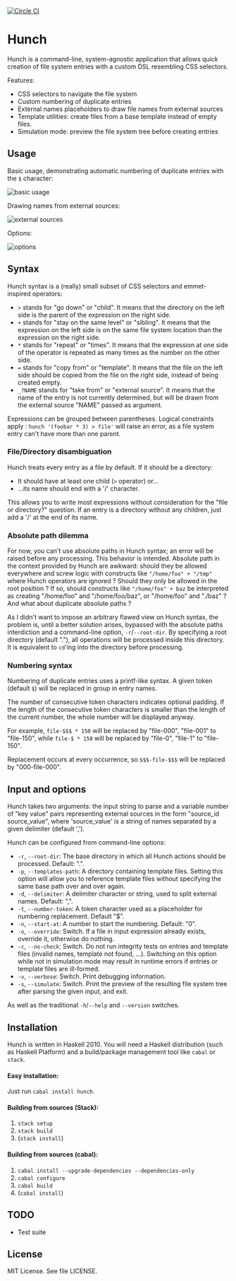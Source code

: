 [![Circle CI](https://circleci.com/gh/loganbraga/hunch.svg?style=svg)](https://circleci.com/gh/loganbraga/hunch)
# Hunch

Hunch is a command-line, system-agnostic application that allows quick creation of file system entries with a custom DSL resembling CSS selectors.

Features:

+ CSS selectors to navigate the file system
+ Custom numbering of duplicate entries
+ External names placeholders to draw file names from external sources
+ Template utilities: create files from a base template instead of empty files.
+ Simulation mode: preview the file system tree before creating entries

## Usage

Basic usage, demonstrating automatic numbering of duplicate entries with the `$` character:


![basic usage](https://i.imgur.com/Y0TtKKH.png)


Drawing names from external sources:


![external sources](https://i.imgur.com/URN1Ymb.png)

Options:


![options](http://i.imgur.com/GpaSVsV.png)


## Syntax

Hunch syntax is a (really) small subset of CSS selectors and emmet-inspired operators:

+ `>` stands for "go down" or "child". It means that the directory on the left side is the parent of
the expression on the right side.
+ `+` stands for "stay on the same level" or "sibling". It means that the expression on the left side
is on the same file system location than the expression on the right side.
+ `*` stands for "repeat" or "times". It means that the expression at one side of the operator is
repeated as many times as the number on the other side.
+ `=` stands for "copy from" or "template". It means that the file on the left side should be copied from
the file on the right side, instead of being created empty.
+ `_?NAME` stands for "take from" or "external source". It means that the name of the entry is not currently determined,
but will be drawn from the external source "NAME" passed as argument.

Expressions can be grouped between parentheses. Logical constraints apply : `hunch '(foobar * 3) > file'` will raise an error, as
a file system entry can't have more than one parent.

### File/Directory disambiguation

Hunch treats every entry as a file by default. If it should be a directory:

+ It should have at least one child (`>` operator) or...
+ ...its name should end with a '/' character.

This allows you to write most expressions without consideration for the "file or directory?" question.
If an entry is a directory without any children, just add a '/' at the end of its name.

### Absolute path dilemma

For now, you can't use absolute paths in Hunch syntax; an error will be raised before any processing. This behavior is intended.
Absolute path in the context provided by Hunch are awkward: should they be allowed everywhere and screw logic with constructs like `"/home/foo" + "/tmp"` where Hunch operators are ignored ?
Should they only be allowed in the root position ? If so, should constructs like `"/home/foo" + baz` be interpreted as creating "/home/foo" and "/home/foo/baz", or "/home/foo" and "./baz" ?
And what about duplicate absolute paths ?

As I didn't want to impose an arbitrary flawed view on Hunch syntax, the problem is, until a better solution arises, bypassed with the absolute paths interdiction
and a command-line option, `-r`/`--root-dir`. By specifying a root directory (default "."), all operations will be processed inside this directory. It is equivalent to `cd`'ing into the directory before processing.

### Numbering syntax

Numbering of duplicate entries uses a printf-like syntax. A given token (default `$`) will be replaced in group in entry names.

The number of consecutive token characters indicates optional padding.
If the length of the consecutive token characters is smaller than the length of the current number, the whole number will be displayed anyway.

For example, `file-$$$ * 150` will be replaced by "file-000", "file-001" to "file-150", while
`file-$ * 150` will be replaced by "file-0", "file-1" to "file-150".

Replacement occurs at every occurrence, so `$$$-file-$$$` will be replaced by "000-file-000".


## Input and options

Hunch takes two arguments: the input string to parse and a variable number of "key value" pairs
representing external sources in the form "source_id source_value", where 'source_value' is a string of names separated by a given delimiter (default ',').

Hunch can be configured from command-line options:

+ `-r`, `--root-dir`: The base directory in which all Hunch actions should be processed. Default: ".".
+ `-p`, `--templates-path`: A directory containing template files. Setting this option will allow you to reference
template files without specifying the same base path over and over again.
+ `-d`, `--delimiter`: A delimiter character or string, used to split external names. Default: ",".
+ `-t`, `--number-token`: A token character used as a placeholder for numbering replacement. Default "$".
+ `-n`, `--start-at`: A number to start the numbering. Default: "0".
+ `-o`, `--override`: Switch. If a file in input expression already exists, override it, otherwise do nothing.
+ `-c`, `--no-check`: Switch. Do not run integrity tests on entries and template files (invalid names, template not found, ...). Switching on this option while not in
simulation mode may result in runtime errors if entries or template files are ill-formed.
+ `-v`, `--verbose`: Switch. Print debugging information.
+ `-s`, `--simulate`: Switch. Print the preview of the resulting file system tree after parsing the given input, and exit.

As well as the traditional `-h`/`--help` and `--version` switches.


## Installation

Hunch is written in Haskell 2010. You will need a Haskell distribution (such as Haskell Platform) and a
build/package management tool like `cabal` or `stack`.

#### Easy installation:

Just run `cabal install hunch`.

#### Building from sources (Stack):

1. `stack setup`
2. `stack build`
3. (`stack install`)

#### Building from sources (cabal):

1. `cabal install --upgrade-dependencies --dependencies-only`
2. `cabal configure`
3. `cabal build`
4. (`cabal install`)


## TODO

+ Test suite


## License

MIT License. See file LICENSE.
